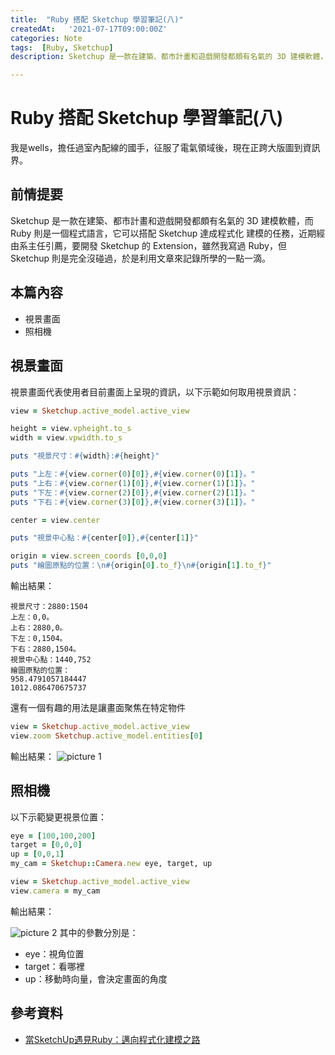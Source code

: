 ```yaml
---
title:  "Ruby 搭配 Sketchup 學習筆記(八)"
createdAt:   '2021-07-17T09:00:00Z'
categories: Note
tags:  [Ruby, Sketchup]
description: Sketchup 是一款在建築、都市計畫和遊戲開發都頗有名氣的 3D 建模軟體，而 Ruby 則是一個程式語言，它可以搭配 Sketchup 達成程式化 建模的任務，近期經由系主任引薦，要開發 Sketchup 的 Extension，雖然我寫過 Ruby，但 Sketchup 則是完全沒碰過，於是利用文章來記錄所學的一點一滴。本篇內容 1. 視景畫面 2. 照相機

---
```

# Ruby 搭配 Sketchup 學習筆記(八)

我是wells，擔任過室內配線的國手，征服了電氣領域後，現在正跨大版圖到資訊界。
## 前情提要
Sketchup 是一款在建築、都市計畫和遊戲開發都頗有名氣的 3D 建模軟體，而 Ruby 則是一個程式語言，它可以搭配 Sketchup 達成程式化 建模的任務，近期經由系主任引薦，要開發 Sketchup 的 Extension，雖然我寫過 Ruby，但 Sketchup 則是完全沒碰過，於是利用文章來記錄所學的一點一滴。

## 本篇內容
- 視景畫面
- 照相機

## 視景畫面
視景畫面代表使用者目前畫面上呈現的資訊，以下示範如何取用視景資訊：
```ruby
view = Sketchup.active_model.active_view

height = view.vpheight.to_s
width = view.vpwidth.to_s

puts "視景尺寸：#{width}:#{height}"

puts "上左：#{view.corner(0)[0]},#{view.corner(0)[1]}。"
puts "上右：#{view.corner(1)[0]},#{view.corner(1)[1]}。"
puts "下左：#{view.corner(2)[0]},#{view.corner(2)[1]}。"
puts "下右：#{view.corner(3)[0]},#{view.corner(3)[1]}。"

center = view.center

puts "視景中心點：#{center[0]},#{center[1]}"

origin = view.screen_coords [0,0,0]
puts "繪圖原點的位置：\n#{origin[0].to_f}\n#{origin[1].to_f}"
```
輸出結果：
```
視景尺寸：2880:1504
上左：0,0。
上右：2880,0。
下左：0,1504。
下右：2880,1504。
視景中心點：1440,752
繪圖原點的位置：
958.4791057184447
1012.086470675737
```

還有一個有趣的用法是讓畫面聚焦在特定物件
```ruby
view = Sketchup.active_model.active_view
view.zoom Sketchup.active_model.entities[0]
```
輸出結果：
![picture 1](2021-07-17-Ruby搭配Sketchup學習筆記八-868de5ab300f18db076dd06c07ea63e14403fda724d673e57a78f5f83648f6c8.png)

## 照相機
以下示範變更視景位置：
```ruby
eye = [100,100,200]
target = [0,0,0]
up = [0,0,1]
my_cam = Sketchup::Camera.new eye, target, up

view = Sketchup.active_model.active_view
view.camera = my_cam
```
輸出結果：

![picture 2](2021-07-17-Ruby搭配Sketchup學習筆記八-f3d88690161295af2e9c9cdd8d05126c53b4221fc195073dc6533f7b0aa4b494.png)
其中的參數分別是：
- eye：視角位置
- target：看哪裡
- up：移動時向量，會決定畫面的角度

## 參考資料
- [當SketchUp遇見Ruby：邁向程式化建模之路](https://www.books.com.tw/products/0010683532)
